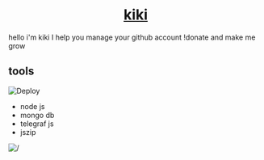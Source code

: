 



<a href="https://t.me/ossmanager_bot"><h1 align="center">kiki</h1></a>


hello i'm kiki I help you manage your github account !donate and make me grow
## tools

![Deploy](https://img.shields.io/netlify/28874329-5e2d-4c38-afcb-d2eac63d1e63?color=red&logo=netlify&style=for-the-badge)

- node js
- mongo db
- telegraf js
- jszip





<img  src="assets/icon.png" alt=/>
